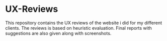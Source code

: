 # UX-Reviews
This repository contains the UX reviews of the website i did for my different clients. The reviews is based on heuristic evaluation. Final reports with suggestions are also given along with screenshots. 
